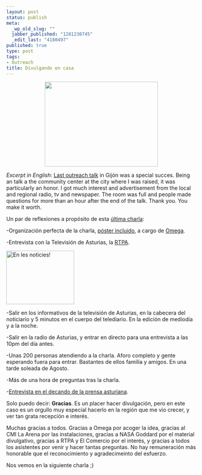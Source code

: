 ```yaml
--- 
layout: post
status: publish
meta: 
  _wp_old_slug: ""
  jabber_published: "1281230745"
  _edit_last: "4180497"
published: true
type: post
tags: 
- Outreach
title: Divulgando en casa
---
```

<p style="text-align:center;"><a href="http://nasonurb.files.wordpress.com/2010/08/universo-001.jpg"><img class="aligncenter size-full wp-image-941" title="Universo.001" src="http://nasonurb.files.wordpress.com/2010/08/universo-001.jpg" alt="" width="300" height="225" /></a></p>
<em>Excerpt in English</em>: <a href="http://home.brunosan.eu/2010/07/28/charla-de-divulgacion-el-6-de-agosto-en-gijon-asturias/">Last outreach talk</a> in Gijón was a special succes. Being an talk a the community center at the city where I was raised, it was particularly an honor. I got much interest and advertisement from the local and regional radio, tv and newspaper. The room was full and people made questions for more than an hour after the end of the talk. Thank you. You make it worth.

Un par de reflexiones a propósito de esta <a href="http://home.brunosan.eu/2010/07/28/charla-de-divulgacion-el-6-de-agosto-en-gijon-asturias/">última charla</a>:

<!--more-->-Organización perfecta de la charla, <a href="http://nasonurb.files.wordpress.com/2010/08/img_20100806_165847.jpg">póster incluido</a>, a cargo de <a href="http://www.saaomega.com/">Omega</a>.

-Entrevista con la Televisión de Asturias, la <a href="http://www.rtpa.es/">RTPA</a>.

<a title="En les noticies! by brunosan, on Flickr" href="http://www.flickr.com/photos/nasonurb/4863109817/"><img class="alignright" src="http://farm5.static.flickr.com/4138/4863109817_50b5ba8ceb.jpg" alt="En les noticies!" width="180" height="142" /></a>

-Salir en los informativos de la televisión de Asturias, en la cabecera del noticiario y 5 minutos en el cuerpo del telediario. En la edición de mediodía y a la noche.

-Salir en la radio de Asturias, y entrar en directo para una entrevista a las 10pm del día antes.

-Unas 200 personas atendiendo a la charla. Aforo completo y gente esperando fuera para entrar. Bastantes de ellos familia y amigos. En una tarde soleada de Agosto.

-Más de una hora de preguntas tras la charla.

-<a href="http://www.elcomerciodigital.com/v/20100807/gijon/quiero-gente-tenga-preguntas-20100807.html">Entrevista en el decando de la prensa asturiana</a>.

Solo puedo decir: <strong>Gracias</strong>. Es un placer hacer divulgación, pero en este caso es un orgullo muy especial hacerlo en la región que me vio crecer, y ver tan grata recepción e interés.

Muchas gracias a todos. Gracias a Omega por acoger la idea, gracias al CMI La Arena por las instalaciones, gracias a NASA Goddard por el material divulgativo, gracias a RTPA y El Comercio por el interés, y gracias a todos los asistentes por venir y hacer tantas preguntas. No hay remuneración más honorable que el reconocimiento y agradecimeinto del esfuerzo.

Nos vemos en la siguiente charla ;)
